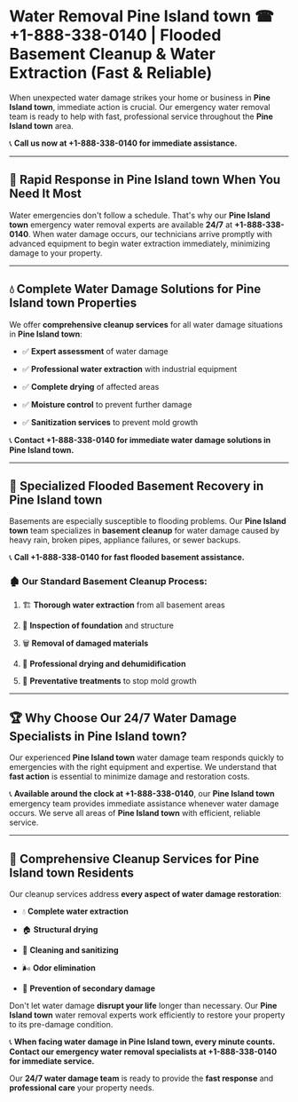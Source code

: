 # Water Removal Pine Island town ☎ +1-888-338-0140 | Flooded Basement Cleanup & Water Extraction (Fast & Reliable)

When unexpected water damage strikes your home or business in **Pine Island town**, immediate action is crucial. Our emergency water removal team is ready to help with fast, professional service throughout the **Pine Island town** area. 

📞 **Call us now at +1-888-338-0140 for immediate assistance.**
---
## 🚀 Rapid Response in Pine Island town When You Need It Most
Water emergencies don't follow a schedule. That's why our **Pine Island town** emergency water removal experts are available **24/7** at **+1-888-338-0140**. When water damage occurs, our technicians arrive promptly with advanced equipment to begin water extraction immediately, minimizing damage to your property.
---
## 💧 Complete Water Damage Solutions for Pine Island town Properties
We offer **comprehensive cleanup services** for all water damage situations in **Pine Island town**:
- ✅ **Expert assessment** of water damage  
- ✅ **Professional water extraction** with industrial equipment  
- ✅ **Complete drying** of affected areas  
- ✅ **Moisture control** to prevent further damage  
- ✅ **Sanitization services** to prevent mold growth  
📞 **Contact +1-888-338-0140 for immediate water damage solutions in Pine Island town.**
---
## 🌊 Specialized Flooded Basement Recovery in Pine Island town
Basements are especially susceptible to flooding problems. Our **Pine Island town** team specializes in **basement cleanup** for water damage caused by heavy rain, broken pipes, appliance failures, or sewer backups. 
📞 **Call +1-888-338-0140 for fast flooded basement assistance.**
### 🏚️ Our Standard Basement Cleanup Process:
1. 🏗️ **Thorough water extraction** from all basement areas  
2. 🔎 **Inspection of foundation** and structure  
3. 🗑️ **Removal of damaged materials**  
4. 💨 **Professional drying and dehumidification**  
5. 🚫 **Preventative treatments** to stop mold growth  
---
## 🏆 Why Choose Our 24/7 Water Damage Specialists in Pine Island town?
Our experienced **Pine Island town** water damage team responds quickly to emergencies with the right equipment and expertise. We understand that **fast action** is essential to minimize damage and restoration costs.
📞 **Available around the clock at +1-888-338-0140**, our **Pine Island town** emergency team provides immediate assistance whenever water damage occurs. We serve all areas of **Pine Island town** with efficient, reliable service.
---
## 🧹 Comprehensive Cleanup Services for Pine Island town Residents
Our cleanup services address **every aspect of water damage restoration**:
- 💧 **Complete water extraction**  
- 🏠 **Structural drying**  
- 🧼 **Cleaning and sanitizing**  
- 🌬️ **Odor elimination**  
- 🚫 **Prevention of secondary damage**  
Don't let water damage **disrupt your life** longer than necessary. Our **Pine Island town** water removal experts work efficiently to restore your property to its pre-damage condition.
📞 **When facing water damage in Pine Island town, every minute counts. Contact our emergency water removal specialists at +1-888-338-0140 for immediate service.**
Our **24/7 water damage team** is ready to provide the **fast response** and **professional care** your property needs.
